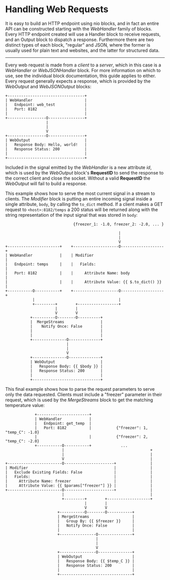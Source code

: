 # Handling Web Requests
It is easy to build an HTTP endpoint using nio blocks, and in fact an entire API can be constructed starting with the _WebHandler_ family of blocks. Every HTTP endpoint created will use a Handler block to receive requests, and an Output block to dispatch a response. Furthermore there are two distinct types of each block, "regular" and JSON, where the former is usually used for plain text and websites, and the latter for structured data.

---

Every web request is made from a *client* to a *server*, which in this case is a _WebHandler_ or _WebJSONHandler_ block. For more information on which to use, see the individual block documentation, this guide applies to either. Every request generally expects a response, which is provided by the _WebOutput_ and _WebJSONOutput_ blocks:
```
+----------------------------------+
| WebHandler                       |
|   Endpoint: web_test             |
|   Port: 8182                     |
|                                  |
+-----------------O----------------+
                  |
                  |
                  V
+-----------------O----------------+
| WebOutput                        |
|   Response Body: Hello, world!   |
|   Response Status: 200           |
|                                  |
+----------------------------------+
```
Included in the signal emitted by the _WebHandler_ is a new attribute *id*, which is used by the _WebOutput_ block's **RequestID** to send the response to the correct client and close the socket. Without a valid **RequestID** the _WebOutput_ will fail to build a response.

This example shows how to serve the most current signal in a stream to clients. The _Modifier_ block is putting an entire incoming signal inside a single attribute, `body`, by calling the `to_dict` method. If a client makes a GET request to `<host>:8182/temps` a 200 status will be returned along with the string representation of the input signal that was stored in `body`:
```
                              {freezer_1: -1.0, freezer_2: -2.0, ... }

                                                  |
                                                  |
                                                  V
+-----------------------+    +--------------------O-------------------+
| WebHandler            |    | Modifier                               |
|   Endpoint: temps     |    |   Fields:                              |
|   Port: 8182          |    |     Attribute Name: body               |
|                       |    |     Attribute Value: {{ $.to_dict() }} |
+-----------O-----------+    +--------------------O-------------------+
            |                                     |
            +---------+        +------------------+
                      |        |
                      V        V
           +----------O--------O----------+
           |  MergeStreams                |
           |    Notify Once: False        |
           |                              |
           |                              |
           +---------------O--------------+
                           |
                           |
                           V
           +---------------O--------------+
           | WebOutput                    |
           |   Response Body: {{ $body }} |
           |   Response Status: 200       |
           |                              |
           +------------------------------+

```
This final example shows how to parse the request parameters to serve only the data requested. Clients must include a "freezer" parameter in their request, which is used by the _MergeStreams_ block to get the matching temperature value:
```
             +-----------------------+
             | WebHandler            |
             |   Endpoint: get_temp  |
             |   Port: 8182          |           {"freezer": 1, "temp_C": -1.0}
             |                       |           {"freezer": 2, "temp_C": -2.0}
             +-----------O-----------+             ...
                         |                                      +
                         |                                      |
                         V                                      |
+------------------------O----------------------+               |
| Modifier                                      |               |
|   Exclude Existing Fields: False              |               |
|   Fields:                                     |               |
|     Attribute Name: freezer                   |               |
|     Attribute Value: {{ $params["freezer"] }} |               |
+------------------------O----------------------+               |
                         |                                      |
                         +---------+        +-------------------+
                                   |        |
                                   V        V
                       +-----------O--------O-----------+
                       | MergeStreams                   |
                       |   Group By: {{ $freezer }}     |
                       |   Notify Once: False           |
                       |                                |
                       +----------------O---------------+
                                        |
                                        |
                                        V
                       +----------------O---------------+
                       | WebOutput                      |
                       |   Response Body: {{ $temp_C }} |
                       |   Response Status: 200         |
                       |                                |
                       +--------------------------------+
```